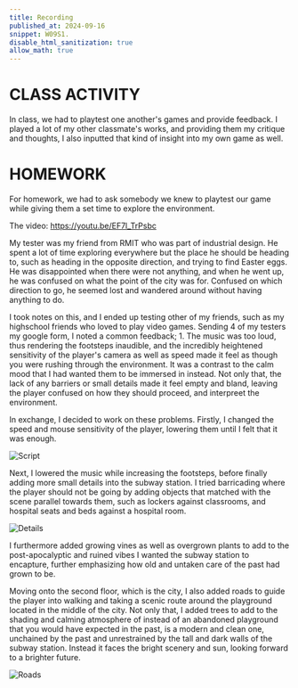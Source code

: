```yaml
---
title: Recording
published_at: 2024-09-16
snippet: W09S1.
disable_html_sanitization: true
allow_math: true
---
```


# CLASS ACTIVITY

In class, we had to playtest one another's games and provide feedback. I played a lot of my other classmate's works, and providing them my critique and thoughts, I also inputted that kind of insight into my own game as well. 

# HOMEWORK

For homework, we had to ask somebody we knew to playtest our game while giving them a set time to explore the environment.

The video: https://youtu.be/EF7l_TrPsbc

My tester was my friend from RMIT who was part of industrial design. He spent a lot of time exploring everywhere but the place he should be heading to, such as heading in the opposite direction, and trying to find Easter eggs. He was disappointed when there were not anything, and when he went up, he was confused on what the point of the city was for. Confused on which direction to go, he seemed lost and wandered around without having anything to do. 

I took notes on this, and I ended up testing other of my friends, such as my highschool friends who loved to play video games. Sending 4 of my testers my google form, I noted a common feedback; 1. The music was too loud, thus rendering the footsteps inaudible, and the incredibly heightened sensitivity of the player's camera as well as speed made it feel as though you were rushing through the environment. It was a contrast to the calm mood that I had wanted them to be immersed in instead. Not only that, the lack of any barriers or small details made it feel empty and bland, leaving the player confused on how they should proceed, and interpreet the environment. 

In exchange, I decided to work on these problems. Firstly, I changed the speed and mouse sensitivity of the player, lowering them until I felt that it was enough.

![Script](/w09s1/script.png)

Next, I lowered the music while increasing the footsteps, before finally adding more small details into the subway station. I tried barricading where the player should not be going by adding objects that matched with the scene parallel towards them, such as lockers against classrooms, and hospital seats and beds against a hospital room. 

![Details](/w09s1/details.png)

I furthermore added growing vines as well as overgrown plants to add to the post-apocalyptic and ruined vibes I wanted the subway station to encapture, further emphasizing how old and untaken care of the past had grown to be. 

Moving onto the second floor, which is the city, I also added roads to guide the player into walking and taking a scenic route around the playground located in the middle of the city. Not only that, I added trees to add to the shading and calming atmosphere of instead of an abandoned playground that you would have expected in the past, is a modern and clean one, unchained by the past and unrestrained by the tall and dark walls of the subway station. Instead it faces the bright scenery and sun, looking forward to a brighter future. 

![Roads](/w09s1/roads.png)
